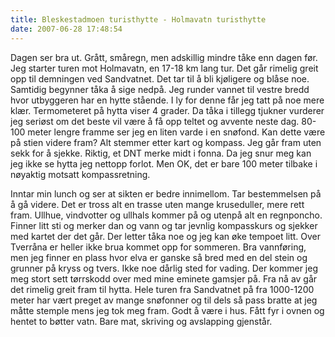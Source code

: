 ```yaml
---
title: Bleskestadmoen turisthytte - Holmavatn turisthytte
date: 2007-06-28 17:48:54
---
```


Dagen ser bra ut. Grått, småregn, men adskillig mindre tåke enn dagen før. Jeg starter turen mot Holmavatn, en 17-18 km lang tur. Det går rimelig greit opp til demningen ved Sandvatnet. Det tar til å bli kjøligere og blåse noe. Samtidig begynner tåka å sige nedpå. Jeg runder vannet til vestre bredd hvor utbyggeren har en hytte stående. I ly for denne får jeg tatt på noe mere klær. Termometeret på hytta viser 4 grader. Da tåka i tillegg tjukner vurderer jeg seriøst om det beste vil være å få opp teltet og avvente neste dag. 80-100 meter lengre framme ser jeg en liten varde i en snøfond. Kan dette være på stien videre fram? Alt stemmer etter kart og kompass. Jeg går fram uten sekk for å sjekke. Riktig, et DNT merke midt i fonna. Da jeg snur meg kan jeg ikke se hytta jeg nettopp forlot. Men OK, det er bare 100 meter tilbake i nøyaktig motsatt kompassretning.

Inntar min lunch og ser at sikten er bedre innimellom. Tar bestemmelsen på å gå videre. Det er tross alt en trasse uten mange kruseduller, mere rett fram. Ullhue, vindvotter og ullhals kommer på og utenpå alt en regnponcho. Finner litt sti og merker dan og vann og tar jevnlig kompasskurs og sjekker med kartet der det går. Der letter tåka noe og jeg kan øke tempoet litt. Over Tverråna er heller ikke brua kommet opp for sommeren. Bra vannføring, men jeg finner en plass hvor elva er ganske så bred med en del stein og grunner på kryss og tvers. Ikke noe dårlig sted for vading. Der kommer jeg meg stort sett tørrskodd over med mine eminete gamsjer på. Fra nå av går det rimelig greit  fram til hytta. Hele turen fra Sandvatnet på fra 1000-1200 meter har vært preget av mange snøfonner og til dels så pass bratte at jeg måtte stemple mens jeg tok meg fram. Godt å være i hus. Fått fyr i ovnen og hentet to bøtter vatn. Bare mat, skriving og avslapping gjenstår.
